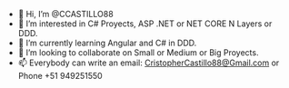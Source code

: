 - 👋 Hi, I’m @CCASTILLO88
- 👀 I’m interested in C# Proyects, ASP .NET or NET CORE N Layers or DDD.
- 🌱 I’m currently learning Angular and C# in DDD.
- 💞️ I’m looking to collaborate on Small or Medium or Big Proyects.
- 📫 Everybody can write an email:  CristopherCastillo88@Gmail.com or Phone +51 949251550

<!---
CCASTILLO88/CCASTILLO88 is a ✨ special ✨ repository because its `README.md` (this file) appears on your GitHub profile.
You can click the Preview link to take a look at your changes.
--->
